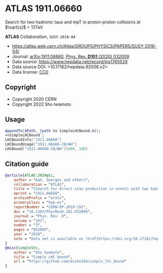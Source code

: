 # ATLAS 1911.06660

Search for two hadronic taus and mpT in proton-proton collisions at $\sqrt{s}$ = 13TeV

**ATLAS** Collaboration, `SUSY-2018-04`

- <https://atlas.web.cern.ch/Atlas/GROUPS/PHYSICS/PAPERS/SUSY-2018-04/>
- Journal:
  [arXiv:1911.06660](https://arxiv.org/abs/1911.06660),
  [Phys. Rev. **D101** (2020) 032009](https://doi.org/10.1103/PhysRevD.101.032009)
- Data source: <https://www.hepdata.net/record/ins1765529>
- Data source DOI: <10.17182/hepdata.92006.v2>
- Data license: [CC0](https://creativecommons.org/cc0)

## Copyright

- Copyright 2020 CERN
- Copyright 2022 Sho Iwamoto

## Usage

```mathematica
AppendTo[$Path, (path to SimpleLHCBound.m)];
<<SimpleLHCBound`;
LHCBoundInfo["1911.06660"]
LHCBoundUsage["1911.06660-CN/WH"]
LHCBound["1911.06660-CN/WH"][600, 100]
```

## Citation guide

```bibtex
@article{ATLAS:2019gti,
    author = "Aad, Georges and others",
    collaboration = "ATLAS",
    title = "{Search for direct stau production in events with two hadronic $\tau$-leptons in $\sqrt{s} = 13$ TeV $pp$ collisions with the ATLAS detector}",
    eprint = "1911.06660",
    archivePrefix = "arXiv",
    primaryClass = "hep-ex",
    reportNumber = "CERN-EP-2019-191",
    doi = "10.1103/PhysRevD.101.032009",
    journal = "Phys. Rev. D",
    volume = "101",
    number = "3",
    pages = "032009",
    year = "2020",
    note = "Data set is available on \href{https://doi.org/10.17182/hepdata.92006.v2}{HEPData}"
}
@misc{simplelhc,
    author = "Sho Iwamoto",
    title = "Simple LHC bound",
    url = "https://github.com/misho104/simple_lhc_bound"
}
```
